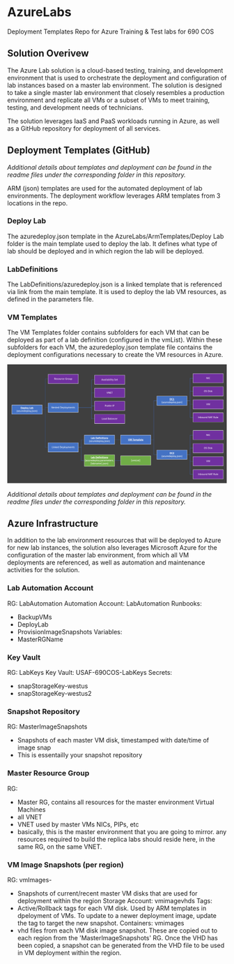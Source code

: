 # AzureLabs
Deployment Templates Repo for Azure Training &amp; Test labs for 690 COS

## Solution Overivew
The Azure Lab solution is a cloud-based testing, training, and development environment that is used to orchestrate the deployment and configuration of lab instances based on a master lab environment. The solution is designed to take a single master lab environment that closely resembles a production environment and replicate all VMs or a subset of VMs to meet training, testing, and development needs of technicians.


The solution leverages IaaS and PaaS workloads running in Azure, as well as a GitHub repository for deployment of all services. 


## Deployment Templates (GitHub)
*Additional details about templates and deployment can be found in the readme files under the corresponding folder in this repository.*

ARM (json) templates are used for the automated deployment of lab environments. The deployment workflow leverages ARM templates from 3 locations in the repo.


### Deploy Lab
The azuredeploy.json template in the AzureLabs/ArmTemplates/Deploy Lab folder is the main template used to deploy the lab. It defines what type of lab should be deployed and in which region the lab will be deployed. 


### LabDefinitions
The LabDefinitions/azuredeploy.json is a linked template that is referenced via link from the main template. It is used to deploy the lab VM resources, as defined in the parameters file. 


### VM Templates
The VM Templates folder contains subfolders for each VM that can be deployed as part of a lab definition (configured in the vmList). Within these subfolders for each VM, the azuredeploy.json template file contains the deployment configurations necessary to create the VM resources in Azure.

![Lab Deployment Flow](/images/ResourceDeploymentFlow.PNG)


*Additional details about templates and deployment can be found in the readme files under the corresponding folder in this repository.*


## Azure Infrastructure
In addition to the lab environment resources that will be deployed to Azure for new lab instances, the solution also leverages Microsoft Azure for the configuration of the master lab environment, from which all VM deployments are referenced, as well as automation and maintenance activities for the solution.

### Lab Automation Account
RG: LabAutomation
Automation Account: LabAutomation
 Runbooks:
- BackupVMs
- DeployLab
- ProvisionImageSnapshots
  Variables:
- MasterRGName

### Key Vault
RG: LabKeys
Key Vault: USAF-690COS-LabKeys
 Secrets:
- snapStorageKey-westus
- snapStorageKey-westus2

### Snapshot Repository
RG: MasterImageSnapshots
- Snapshots of each master VM disk, timestamped with date/time of image snap
- This is essentailly your snapshot repository

### Master Resource Group
RG: <MasterRGName>
- Master RG, contains all resources for the master environment
 Virtual Machines
- all
 VNET
- VNET used by master VMs
NICs, PIPs, etc
- basically, this is the master environment that you are going to mirror. any resources required to build the replica labs should reside here, in the same RG, on the same VNET.

### VM Image Snapshots (per region)
RG: vmImages-<regionName>
- Snapshots of current/recent master VM disks that are used for deployment within the region
Storage Account: vmimagevhds<regionName>
 Tags:
- Active/Rollback tags for each VM disk. Used by ARM templates in dpeloyment of VMs. To update to a newer deployment image, update the tag to target the new snapshot.
 Containers: vmimages
- vhd files from each VM disk image snapshot. These are copied out to each region from the 'MasterImageSnapshots' RG. Once the VHD has been copied, a snapshot can be generated from the VHD file to be used in VM deployment within the region.

